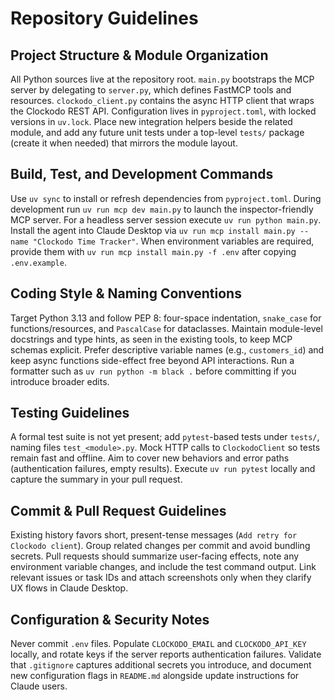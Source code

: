 # Repository Guidelines

## Project Structure & Module Organization
All Python sources live at the repository root. `main.py` bootstraps the MCP server by delegating to `server.py`, which defines FastMCP tools and resources. `clockodo_client.py` contains the async HTTP client that wraps the Clockodo REST API. Configuration lives in `pyproject.toml`, with locked versions in `uv.lock`. Place new integration helpers beside the related module, and add any future unit tests under a top-level `tests/` package (create it when needed) that mirrors the module layout.

## Build, Test, and Development Commands
Use `uv sync` to install or refresh dependencies from `pyproject.toml`. During development run `uv run mcp dev main.py` to launch the inspector-friendly MCP server. For a headless server session execute `uv run python main.py`. Install the agent into Claude Desktop via `uv run mcp install main.py --name "Clockodo Time Tracker"`. When environment variables are required, provide them with `uv run mcp install main.py -f .env` after copying `.env.example`.

## Coding Style & Naming Conventions
Target Python 3.13 and follow PEP 8: four-space indentation, `snake_case` for functions/resources, and `PascalCase` for dataclasses. Maintain module-level docstrings and type hints, as seen in the existing tools, to keep MCP schemas explicit. Prefer descriptive variable names (e.g., `customers_id`) and keep async functions side-effect free beyond API interactions. Run a formatter such as `uv run python -m black .` before committing if you introduce broader edits.

## Testing Guidelines
A formal test suite is not yet present; add `pytest`-based tests under `tests/`, naming files `test_<module>.py`. Mock HTTP calls to `ClockodoClient` so tests remain fast and offline. Aim to cover new behaviors and error paths (authentication failures, empty results). Execute `uv run pytest` locally and capture the summary in your pull request.

## Commit & Pull Request Guidelines
Existing history favors short, present-tense messages (`Add retry for Clockodo client`). Group related changes per commit and avoid bundling secrets. Pull requests should summarize user-facing effects, note any environment variable changes, and include the test command output. Link relevant issues or task IDs and attach screenshots only when they clarify UX flows in Claude Desktop.

## Configuration & Security Notes
Never commit `.env` files. Populate `CLOCKODO_EMAIL` and `CLOCKODO_API_KEY` locally, and rotate keys if the server reports authentication failures. Validate that `.gitignore` captures additional secrets you introduce, and document new configuration flags in `README.md` alongside update instructions for Claude users.
